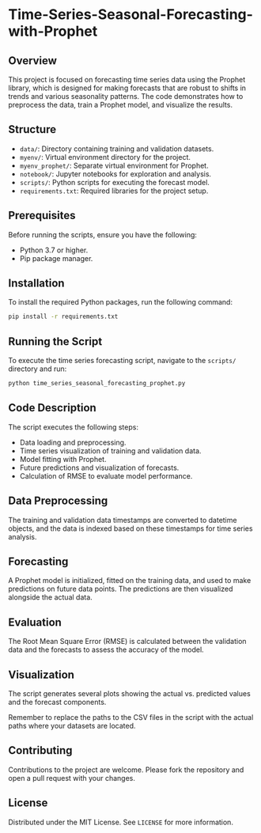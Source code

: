 
# Time-Series-Seasonal-Forecasting-with-Prophet
## Overview
This project is focused on forecasting time series data using the Prophet library, which is designed for making forecasts that are robust to shifts in trends and various seasonality patterns. The code demonstrates how to preprocess the data, train a Prophet model, and visualize the results.

## Structure
- `data/`: Directory containing training and validation datasets.
- `myenv/`: Virtual environment directory for the project.
- `myenv_prophet/`: Separate virtual environment for Prophet.
- `notebook/`: Jupyter notebooks for exploration and analysis.
- `scripts/`: Python scripts for executing the forecast model.
- `requirements.txt`: Required libraries for the project setup.

## Prerequisites
Before running the scripts, ensure you have the following:
- Python 3.7 or higher.
- Pip package manager.

## Installation
To install the required Python packages, run the following command:
```bash
pip install -r requirements.txt
```

## Running the Script
To execute the time series forecasting script, navigate to the `scripts/` directory and run:
```bash
python time_series_seasonal_forecasting_prophet.py
```

## Code Description
The script executes the following steps:
- Data loading and preprocessing.
- Time series visualization of training and validation data.
- Model fitting with Prophet.
- Future predictions and visualization of forecasts.
- Calculation of RMSE to evaluate model performance.

## Data Preprocessing
The training and validation data timestamps are converted to datetime objects, and the data is indexed based on these timestamps for time series analysis.

## Forecasting
A Prophet model is initialized, fitted on the training data, and used to make predictions on future data points. The predictions are then visualized alongside the actual data.

## Evaluation
The Root Mean Square Error (RMSE) is calculated between the validation data and the forecasts to assess the accuracy of the model.

## Visualization
The script generates several plots showing the actual vs. predicted values and the forecast components.

Remember to replace the paths to the CSV files in the script with the actual paths where your datasets are located.

## Contributing
Contributions to the project are welcome. Please fork the repository and open a pull request with your changes.

## License
Distributed under the MIT License. See `LICENSE` for more information.
```
